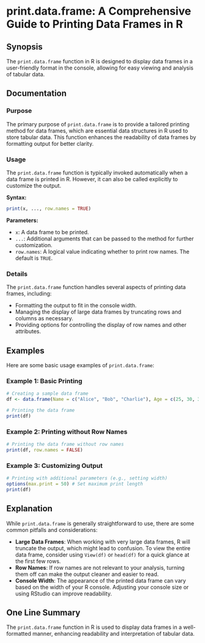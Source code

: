 <!--
Meta Description: # print.data.frame: A Comprehensive Guide to Printing Data Frames in R ## Synopsis The `print.data.frame` function in R is designed to display data fr...
Meta Keywords: data, frame, print, frames, row
-->

# print.data.frame: A Comprehensive Guide to Printing Data Frames in R

## Synopsis
The `print.data.frame` function in R is designed to display data frames in a user-friendly format in the console, allowing for easy viewing and analysis of tabular data.

## Documentation
### Purpose
The primary purpose of `print.data.frame` is to provide a tailored printing method for data frames, which are essential data structures in R used to store tabular data. This function enhances the readability of data frames by formatting output for better clarity.

### Usage
The `print.data.frame` function is typically invoked automatically when a data frame is printed in R. However, it can also be called explicitly to customize the output.

**Syntax:**
```R
print(x, ..., row.names = TRUE)
```

**Parameters:**
- `x`: A data frame to be printed.
- `...`: Additional arguments that can be passed to the method for further customization.
- `row.names`: A logical value indicating whether to print row names. The default is `TRUE`.

### Details
The `print.data.frame` function handles several aspects of printing data frames, including:
- Formatting the output to fit in the console width.
- Managing the display of large data frames by truncating rows and columns as necessary.
- Providing options for controlling the display of row names and other attributes.

## Examples
Here are some basic usage examples of `print.data.frame`:

### Example 1: Basic Printing
```R
# Creating a sample data frame
df <- data.frame(Name = c("Alice", "Bob", "Charlie"), Age = c(25, 30, 35))

# Printing the data frame
print(df)
```

### Example 2: Printing without Row Names
```R
# Printing the data frame without row names
print(df, row.names = FALSE)
```

### Example 3: Customizing Output
```R
# Printing with additional parameters (e.g., setting width)
options(max.print = 50) # Set maximum print length
print(df)
```

## Explanation
While `print.data.frame` is generally straightforward to use, there are some common pitfalls and considerations:
- **Large Data Frames**: When working with very large data frames, R will truncate the output, which might lead to confusion. To view the entire data frame, consider using `View(df)` or `head(df)` for a quick glance at the first few rows.
- **Row Names**: If row names are not relevant to your analysis, turning them off can make the output cleaner and easier to read.
- **Console Width**: The appearance of the printed data frame can vary based on the width of your R console. Adjusting your console size or using RStudio can improve readability.

## One Line Summary
The `print.data.frame` function in R is used to display data frames in a well-formatted manner, enhancing readability and interpretation of tabular data.